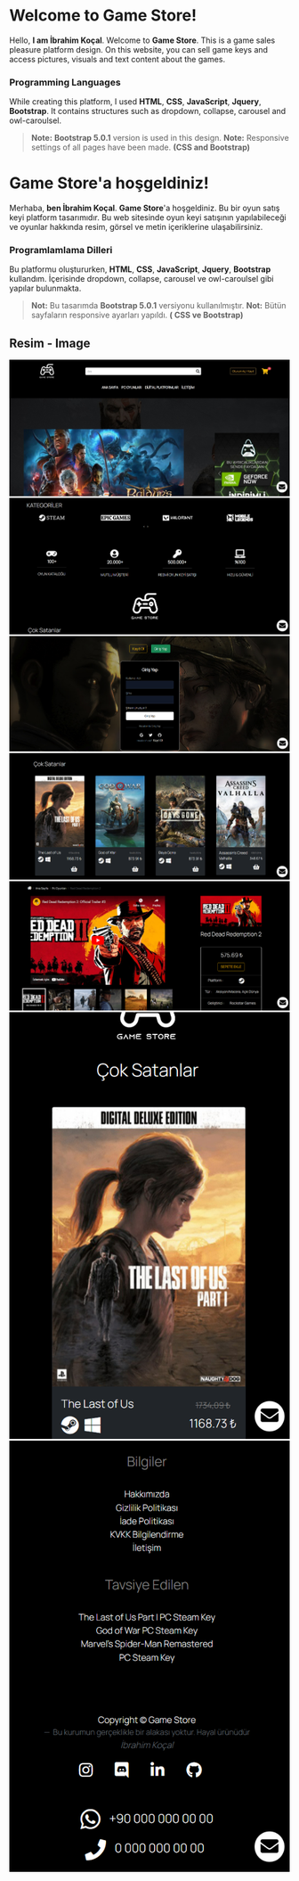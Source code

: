 
# Welcome to Game Store!
Hello, **I am İbrahim Koçal**. Welcome to **Game Store**. This is a game sales pleasure platform design. On this website, you can sell game keys and access pictures, visuals and text content about the games.

### Programming Languages
While creating this platform, I used **HTML**, **CSS**, **JavaScript**, **Jquery**, **Bootstrap**. It contains structures such as dropdown, collapse, carousel and owl-caroulsel.

> **Note:** **Bootstrap 5.0.1** version is used in this design.
> **Note:** Responsive settings of all pages have been made. **(CSS and Bootstrap)**
##
##
# Game Store'a hoşgeldiniz!
Merhaba, **ben İbrahim Koçal**. **Game Store**'a hoşgeldiniz. Bu bir oyun satış keyi platform tasarımıdır. Bu web sitesinde oyun keyi satışının yapılabileceği ve oyunlar hakkında resim, görsel ve metin içeriklerine ulaşabilirsiniz.

### Programlamlama Dilleri 
Bu platformu oluştururken, **HTML**, **CSS**, **JavaScript**, **Jquery**, **Bootstrap** kullandım. İçerisinde dropdown, collapse, carousel ve owl-caroulsel gibi yapılar bulunmakta.
> **Not:** Bu tasarımda **Bootstrap 5.0.1** versiyonu kullanılmıştır.
> **Not:** Bütün sayfaların responsive ayarları yapıldı. **( CSS ve Bootstrap)**

## Resim - Image
![Ana Sayfa - Home Page](readme_img/main.png)
![Kategoriler - Category](readme_img/category.png)
![Giriş/Kayıt Ol - Login/Register](readme_img/login.png)
![Çok Satanlar - Best Sellers](readme_img/games.png)
![Oyun - Game](readme_img/games1.png)
![Responsive 1](readme_img/response1.png)
![Responsive 2](readme_img/response2.png)
